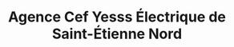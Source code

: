 ---
title: "Agence Cef Yesss Électrique de Saint-Étienne Nord"
url: /saint-etienne/agence-cef-yesss-electrique-de-saint-etienne-nord/
shop: électrique
---